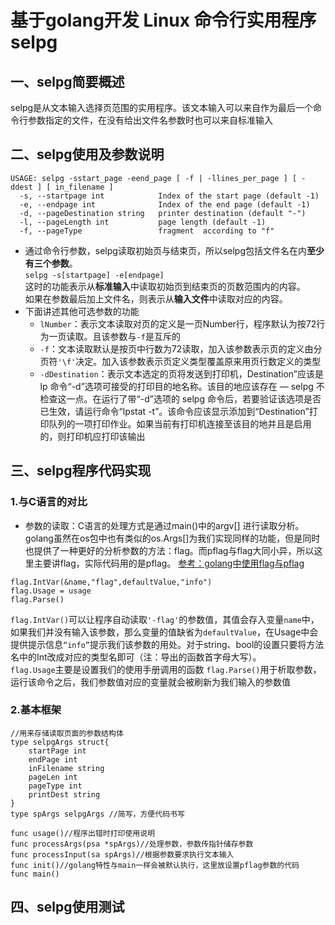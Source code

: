 # 基于golang开发 Linux 命令行实用程序selpg
## 一、selpg简要概述
 selpg是从文本输入选择页范围的实用程序。该文本输入可以来自作为最后一个命令行参数指定的文件，在没有给出文件名参数时也可以来自标准输入

## 二、selpg使用及参数说明
```
USAGE: selpg -sstart_page -eend_page [ -f | -llines_per_page ] [ -ddest ] [ in_filename ]
  -s, --startpage int            Index of the start page (default -1)
  -e, --endpage int              Index of the end page (default -1)
  -d, --pageDestination string   printer destination (default "-")
  -l, --pageLength int           page length (default -1)
  -f, --pageType                 fragment  according to "f" 
```
- 通过命令行参数，selpg读取初始页与结束页，所以selpg包括文件名在内**至少有三个参数**。  
    ```selpg -s[startpage] -e[endpage]```  
    这时的功能表示从**标准输入**中读取初始页到结束页的页数范围内的内容。  
    如果在参数最后加上文件名，则表示从**输入文件**中读取对应的内容。
- 下面讲述其他可选参数的功能
    - `lNumber`：表示文本读取对页的定义是一页Number行，程序默认为按72行为一页读取。且该参数与`-f`是互斥的
    - `-f`：文本读取默认是按页中行数为72读取，加入该参数表示页的定义由分页符`'\f'`决定。加入该参数表示页定义类型覆盖原来用页行数定义的类型
    - `-dDestination`：表示文本选定的页将发送到打印机，Destination”应该是 lp 命令“-d”选项可接受的打印目的地名称。该目的地应该存在 ― selpg 不检查这一点。在运行了带“-d”选项的 selpg 命令后，若要验证该选项是否已生效，请运行命令“lpstat -t”。该命令应该显示添加到“Destination”打印队列的一项打印作业。如果当前有打印机连接至该目的地并且是启用的，则打印机应打印该输出


## 三、selpg程序代码实现
### 1.与C语言的对比
- 参数的读取：C语言的处理方式是通过main()中的argv[] 进行读取分析。golang虽然在os包中也有类似的os.Args[]为我们实现同样的功能，但是同时也提供了一种更好的分析参数的方法：flag。而pflag与flag大同小异，所以这里主要讲flag，实际代码用的是pflag。 [参考：golang中使用flag与pflag](https://o-my-chenjian.com/2017/09/20/Using-Flag-And-Pflag-With-Golang/)  
```golang
flag.IntVar(&name,"flag",defaultValue,"info")
flag.Usage = usage
flag.Parse()
```  
`flag.IntVar()`可以让程序自动读取`'-flag'`的参数值，其值会存入变量`name`中，如果我们并没有输入该参数，那么变量的值缺省为`defaultValue`，在Usage中会提供提示信息`“info”`提示我们该参数的用处。对于string、bool的设置只要将方法名中的Int改成对应的类型名即可（注：导出的函数首字母大写）。  
`flag.Usage`主要是设置我们的使用手册调用的函数 
`flag.Parse()`用于析取参数，运行该命令之后，我们参数值对应的变量就会被刷新为我们输入的参数值



### 2.基本框架
```golang
//用来存储读取页面的参数结构体
type selpgArgs struct{
	startPage int
	endPage int
	inFilename string
	pageLen int
	pageType int
	printDest string
}
type spArgs selpgArgs //简写，方便代码书写

func usage()//程序出错时打印使用说明
func processArgs(psa *spArgs)//处理参数，参数传指针储存参数
func processInput(sa spArgs)//根据参数要求执行文本输入
func init()//golang特性与main一样会被默认执行，这里放设置pflag参数的代码
func main()
```
## 四、selpg使用测试